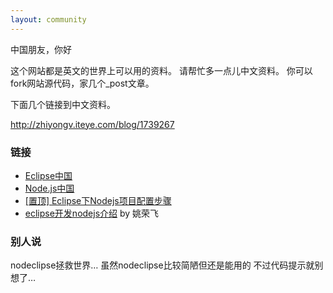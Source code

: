 ```yaml
---
layout: community
---
```




中国朋友，你好

这个网站都是英文的世界上可以用的资料。
请帮忙多一点儿中文资料。 你可以fork网站源代码，家几个_post文章。

下面几个链接到中文资料。

http://zhiyongv.iteye.com/blog/1739267

### 链接

- [Eclipse中国](http://eclipse-china.github.io/)
- [Node.js中国](http://cnodejs.org/)
- [[置顶] Eclipse下Nodejs项目配置步骤](http://blog.csdn.net/ygh_0912/article/details/9108541)
- [eclipse开发nodejs介绍](zhongwen/eclipse%E5%BC%80%E5%8F%91nodejs%E4%BB%8B%E7%BB%8D.htm) by 姚荣飞

### 别人说 

nodeclipse拯救世界… 
虽然nodeclipse比较简陋但还是能用的 不过代码提示就别想了…

 
